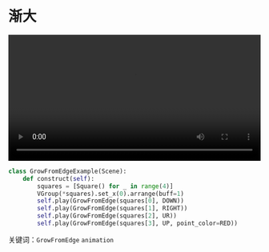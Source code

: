 # 渐大

<video controls loop style="width:100%;">
    <source src=../_static/GrowFromEdgeExample.mp4 type="video/mp4"> </source>
</video>

```python
class GrowFromEdgeExample(Scene):
    def construct(self):
        squares = [Square() for _ in range(4)]
        VGroup(*squares).set_x(0).arrange(buff=1)
        self.play(GrowFromEdge(squares[0], DOWN))
        self.play(GrowFromEdge(squares[1], RIGHT))
        self.play(GrowFromEdge(squares[2], UR))
        self.play(GrowFromEdge(squares[3], UP, point_color=RED))
```

关键词：`GrowFromEdge` `animation`